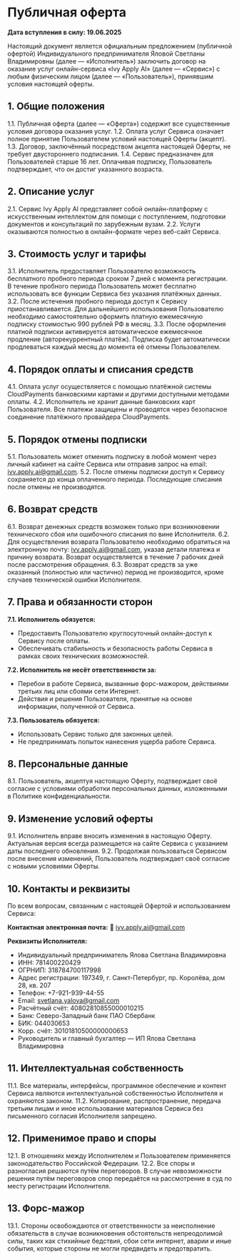 # Публичная оферта

**Дата вступления в силу: 19.06.2025**

Настоящий документ является официальным предложением (публичной офертой) Индивидуального предпринимателя Яловой Светланы Владимировны (далее — «Исполнитель») заключить договор на оказание услуг онлайн-сервиса «Ivy Apply AI» (далее — «Сервис») с любым физическим лицом (далее — «Пользователь»), принявшим условия настоящей оферты.

## 1. Общие положения
1.1. Публичная оферта (далее — «Оферта») содержит все существенные условия договора оказания услуг.
1.2. Оплата услуг Сервиса означает полное принятие Пользователем условий настоящей Оферты (акцепт).
1.3. Договор, заключённый посредством акцепта настоящей Оферты, не требует двустороннего подписания.
1.4. Сервис предназначен для Пользователей старше 16 лет. Оплачивая подписку, Пользователь подтверждает, что он достиг указанного возраста.

## 2. Описание услуг
2.1. Сервис Ivy Apply AI представляет собой онлайн-платформу с искусственным интеллектом для помощи с поступлением, подготовки документов и консультаций по зарубежным вузам.
2.2. Услуги оказываются полностью в онлайн-формате через веб-сайт Сервиса.

## 3. Стоимость услуг и тарифы
3.1. Исполнитель предоставляет Пользователю возможность бесплатного пробного периода сроком 7 дней с момента регистрации. В течение пробного периода Пользователь может бесплатно использовать все функции Сервиса без указания платёжных данных.
3.2. После истечения пробного периода доступ к Сервису приостанавливается. Для дальнейшего использования Пользователю необходимо самостоятельно оформить платную ежемесячную подписку стоимостью 990 рублей РФ в месяц.
3.3. После оформления платной подписки активируется автоматическое ежемесячное продление (авторекуррентный платёж). Подписка будет автоматически продлеваться каждый месяц до момента её отмены Пользователем.

## 4. Порядок оплаты и списания средств
4.1. Оплата услуг осуществляется с помощью платёжной системы CloudPayments банковскими картами и другими доступными методами оплаты.
4.2. Исполнитель не хранит данные банковских карт Пользователя. Все платежи защищены и проводятся через безопасное соединение платёжного провайдера CloudPayments.

## 5. Порядок отмены подписки
5.1. Пользователь может отменить подписку в любой момент через личный кабинет на сайте Сервиса или отправив запрос на email: ivv.apply.ai@gmail.com.
5.2. После отмены подписки доступ к Сервису сохраняется до конца оплаченного периода. Последующие списания после отмены не производятся.

## 6. Возврат средств
6.1. Возврат денежных средств возможен только при возникновении технического сбоя или ошибочного списания по вине Исполнителя.
6.2. Для осуществления возврата Пользователю необходимо обратиться на электронную почту: ivv.apply.ai@gmail.com, указав детали платежа и причину возврата. Возврат осуществляется в течение 7 рабочих дней после рассмотрения обращения.
6.3. Возврат средств за уже оказанный (полностью или частично) период не производится, кроме случаев технической ошибки Исполнителя.

## 7. Права и обязанности сторон
**7.1. Исполнитель обязуется:**
- Предоставить Пользователю круглосуточный онлайн-доступ к Сервису после оплаты.
- Обеспечивать стабильность и безопасность работы Сервиса в рамках своих технических возможностей.

**7.2. Исполнитель не несёт ответственности за:**
- Перебои в работе Сервиса, вызванные форс-мажором, действиями третьих лиц или сбоями сети Интернет.
- Действия и решения Пользователя, принятые на основе информации, полученной от Сервиса.

**7.3. Пользователь обязуется:**
- Использовать Сервис только для законных целей.
- Не предпринимать попыток нанесения ущерба работе Сервиса.

## 8. Персональные данные
8.1. Пользователь, акцептуя настоящую Оферту, подтверждает своё согласие с условиями обработки персональных данных, изложенными в Политике конфиденциальности.

## 9. Изменение условий оферты
9.1. Исполнитель вправе вносить изменения в настоящую Оферту. Актуальная версия всегда размещается на сайте Сервиса с указанием даты последнего обновления.
9.2. Продолжая пользоваться Сервисом после внесения изменений, Пользователь подтверждает своё согласие с новыми условиями Оферты.

## 10. Контакты и реквизиты
По всем вопросам, связанным с настоящей Офертой и использованием Сервиса:

**Контактная электронная почта:**
📧 ivv.apply.ai@gmail.com

**Реквизиты Исполнителя:**
- Индивидуальный предприниматель Ялова Светлана Владимировна
- ИНН: 781400220429
- ОГРНИП: 318784700117998
- Адрес регистрации: 197349, г. Санкт-Петербург, пр. Королёва, дом 28, кв. 207
- Телефон: +7-921-939-44-55
- Email: svetlana.yalova@gmail.com
- Расчётный счёт: 40802810855000010215
- Банк: Северо-Западный банк ПАО Сбербанк
- БИК: 044030653
- Корр. счёт: 30101810500000000653
- Руководитель и главный бухгалтер — ИП Ялова Светлана Владимировна

## 11. Интеллектуальная собственность
11.1. Все материалы, интерфейсы, программное обеспечение и контент Сервиса являются интеллектуальной собственностью Исполнителя и охраняются законом.
11.2. Копирование, распространение, передача третьим лицам и иное использование материалов Сервиса без письменного согласия Исполнителя запрещено.

## 12. Применимое право и споры
12.1. В отношениях между Исполнителем и Пользователем применяется законодательство Российской Федерации.
12.2. Все споры и разногласия решаются путём переговоров. В случае невозможности решения путём переговоров спор передаётся на рассмотрение в суд по месту регистрации Исполнителя.

## 13. Форс-мажор
13.1. Стороны освобождаются от ответственности за неисполнение обязательств в случае возникновения обстоятельств непреодолимой силы, таких как стихийные бедствия, сбои сети интернет, аварии и иные события, которые стороны не могли предвидеть и предотвратить.
